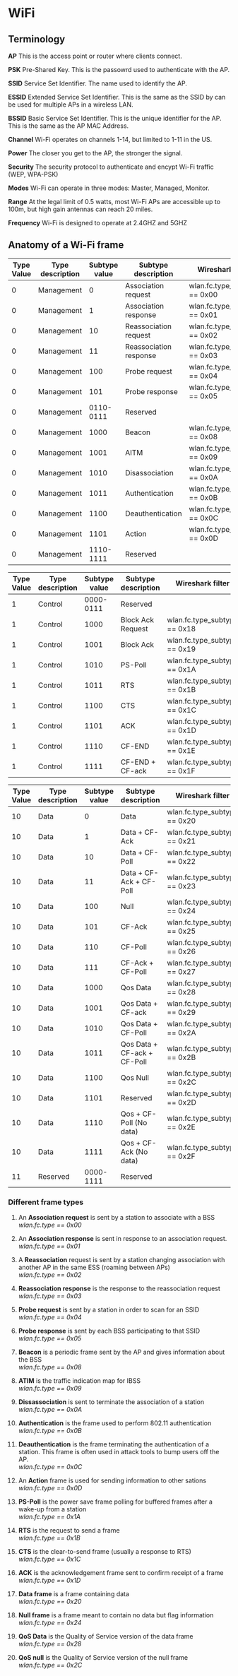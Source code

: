 # WiFi

## Terminology

**AP**          This is the access point or router where clients connect.

**PSK**         Pre-Shared Key. This is the passowrd used to authenticate with the AP.

**SSID**        Service Set Identifier. The name used to identify the AP.

**ESSID**       Extended Service Set Identifier. This is the same as the SSID by can be used for multiple APs in a wireless LAN.

**BSSID**       Basic Service Set Identifier. This is the unique identifier for the AP. This is the same as the AP MAC Address.

**Channel**     Wi-Fi operates on channels 1-14, but limited to 1-11 in the US.

**Power**       The closer you get to the AP, the stronger the signal.

**Security**    The security protocol to authenticate and encypt Wi-Fi traffic (WEP, WPA-PSK)

**Modes**       Wi-Fi can operate in three modes: Master, Managed, Monitor.

**Range**       At the legal limit of 0.5 watts, most Wi-Fi APs are accessible up to 100m, but high gain antennas can reach 20 miles.

**Frequency**   Wi-Fi is designed to operate at 2.4GHZ and 5GHZ

## Anatomy of a Wi-Fi frame
| Type Value| Type description| Subtype value |      Subtype description    |       Wireshark filter       |
|-----------|-----------------|---------------|-----------------------------|------------------------------|
|         0 |      Management |             0 | Association request         | wlan.fc.type_subtype == 0x00 |
|         0 |      Management |             1 | Association response        | wlan.fc.type_subtype == 0x01 |
|         0 |      Management |            10 | Reassociation request       | wlan.fc.type_subtype == 0x02 |
|         0 |      Management |            11 | Reassociation response      | wlan.fc.type_subtype == 0x03 |
|         0 |      Management |           100 | Probe request               | wlan.fc.type_subtype == 0x04 |
|         0 |      Management |           101 | Probe response              | wlan.fc.type_subtype == 0x05 |
|         0 |      Management |     0110-0111 | Reserved                    |                              |
|         0 |      Management |          1000 | Beacon                      | wlan.fc.type_subtype == 0x08 |
|         0 |      Management |          1001 | AITM                        | wlan.fc.type_subtype == 0x09 |
|         0 |      Management |          1010 | Disassociation              | wlan.fc.type_subtype == 0x0A |
|         0 |      Management |          1011 | Authentication              | wlan.fc.type_subtype == 0x0B |
|         0 |      Management |          1100 | Deauthentication            | wlan.fc.type_subtype == 0x0C |
|         0 |      Management |          1101 | Action                      | wlan.fc.type_subtype == 0x0D |
|         0 |      Management |     1110-1111 | Reserved                    |                              |



| Type Value| Type description| Subtype value |      Subtype description    |       Wireshark filter       |
|-----------|-----------------|---------------|-----------------------------|------------------------------|
|         1 |         Control |     0000-0111 | Reserved                    |                              |
|         1 |         Control |          1000 | Block Ack Request           | wlan.fc.type_subtype == 0x18 |
|         1 |         Control |          1001 | Block Ack                   | wlan.fc.type_subtype == 0x19 |
|         1 |         Control |          1010 | PS-Poll                     | wlan.fc.type_subtype == 0x1A |
|         1 |         Control |          1011 | RTS                         | wlan.fc.type_subtype == 0x1B |
|         1 |         Control |          1100 | CTS                         | wlan.fc.type_subtype == 0x1C |
|         1 |         Control |          1101 | ACK                         | wlan.fc.type_subtype == 0x1D |
|         1 |         Control |          1110 | CF-END                      | wlan.fc.type_subtype == 0x1E |
|         1 |         Control |          1111 | CF-END + CF-ack             | wlan.fc.type_subtype == 0x1F |


| Type Value| Type description| Subtype value |      Subtype description    |       Wireshark filter       |
|-----------|-----------------|---------------|-----------------------------|------------------------------|
|        10 |            Data |             0 | Data                        | wlan.fc.type_subtype == 0x20 |
|        10 |            Data |             1 | Data + CF-Ack               | wlan.fc.type_subtype == 0x21 |
|        10 |            Data |            10 | Data + CF-Poll              | wlan.fc.type_subtype == 0x22 |
|        10 |            Data |            11 | Data + CF-Ack + CF-Poll     | wlan.fc.type_subtype == 0x23 |
|        10 |            Data |           100 | Null                        | wlan.fc.type_subtype == 0x24 |
|        10 |            Data |           101 | CF-Ack                      | wlan.fc.type_subtype == 0x25 |
|        10 |            Data |           110 | CF-Poll                     | wlan.fc.type_subtype == 0x26 |
|        10 |            Data |           111 | CF-Ack + CF-Poll            | wlan.fc.type_subtype == 0x27 |
|        10 |            Data |          1000 | Qos Data                    | wlan.fc.type_subtype == 0x28 |
|        10 |            Data |          1001 | Qos Data + CF-ack           | wlan.fc.type_subtype == 0x29 |
|        10 |            Data |          1010 | Qos Data + CF-Poll          | wlan.fc.type_subtype == 0x2A |
|        10 |            Data |          1011 | Qos Data + CF-ack + CF-Poll | wlan.fc.type_subtype == 0x2B |
|        10 |            Data |          1100 | Qos Null                    | wlan.fc.type_subtype == 0x2C |
|        10 |            Data |          1101 | Reserved                    | wlan.fc.type_subtype == 0x2D |
|        10 |            Data |          1110 | Qos + CF-Poll (No data)     | wlan.fc.type_subtype == 0x2E |
|        10 |            Data |          1111 | Qos + CF-Ack (No data)      | wlan.fc.type_subtype == 0x2F |
|        11 |        Reserved |     0000-1111 | Reserved                    |                              |

### Different frame types

1. An **Association request** is sent by a station to associate with a BSS  
*wlan.fc.type == 0x00*

2. An **Association response** is sent in response to an association request.  
*wlan.fc.type == 0x01*

3. A **Reassociation** request is sent by a station changing association with another AP in the same ESS (roaming between APs)  
*wlan.fc.type == 0x02*

4. **Reassociation response** is the response to the reassociation request  
*wlan.fc.type == 0x03*

5. **Probe request** is sent by a station in order to scan for an SSID  
*wlan.fc.type == 0x04*

6. **Probe response** is sent by each BSS participating to that SSID  
*wlan.fc.type == 0x05*

7. **Beacon** is a periodic frame sent by the AP and gives information about the BSS  
*wlan.fc.type == 0x08*

8. **ATIM** is the traffic indication map for IBSS  
*wlan.fc.type == 0x09*

9. **Dissassociation** is sent to terminate the association of a station  
*wlan.fc.type == 0x0A*

10. **Authentication** is the frame used to perform 802.11 authentication  
*wlan.fc.type == 0x0B*

11. **Deauthentication** is the frame terminating the authentication of a station. This frame is often used in attack tools to bump users off the AP.  
*wlan.fc.type == 0x0C*

12. An **Action** frame is used for sending information to other sations  
*wlan.fc.type == 0x0D*

13. **PS-Poll** is the power save frame polling for buffered frames after a wake-up from a station  
*wlan.fc.type == 0x1A*

14. **RTS** is the request to send a frame  
*wlan.fc.type == 0x1B*

15. **CTS** is the clear-to-send frame (usually a response to RTS)  
*wlan.fc.type == 0x1C*

16. **ACK** is the acknowledgement frame sent to confirm receipt of a frame  
*wlan.fc.type == 0x1D*

17. **Data frame** is a frame containing data  
*wlan.fc.type == 0x20*

18. **Null frame** is a frame meant to contain no data but flag information  
*wlan.fc.type == 0x24*

19. **QoS Data** is the Quality of Service version of the data frame  
*wlan.fc.type == 0x28*

20. **QoS null** is the Quality of Service version of the null frame  
*wlan.fc.type == 0x2C*


